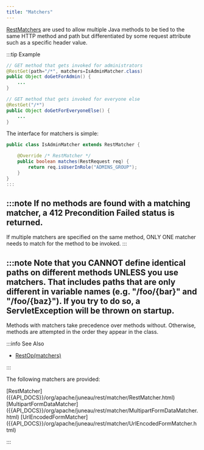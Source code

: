 ```yaml
---
title: "Matchers"
---
```


[RestMatchers]({{API_DOCS}}/org/apache/juneau/rest/matcher/RestMatcher.html) are used to allow multiple Java methods to be tied to the same HTTP method and path but differentiated by some request attribute such as a specific header value.

:::tip Example
```java
// GET method that gets invoked for administrators
@RestGet(path="/*", matchers=IsAdminMatcher.class)
public Object doGetForAdmin() {
    ...
}

// GET method that gets invoked for everyone else
@RestGet("/*")
public Object doGetForEveryoneElse() {
    ...
}
```

The interface for matchers is simple:

```java
public class IsAdminMatcher extends RestMatcher {

    @Override /* RestMatcher */
    public boolean matches(RestRequest req) {
        return req.isUserInRole("ADMINS_GROUP");
    }
}
:::
```

:::note
If no methods are found with a matching matcher, a 412 Precondition Failed status is returned.
-
If multiple matchers are specified on the same method, ONLY ONE matcher needs to match for the
method to be invoked.
:::

:::note
Note that you CANNOT define identical paths on different methods UNLESS you use matchers.
That includes paths that are only different in variable names (e.g. "/foo/\{bar\}" and
"/foo/\{baz\}").
If you try to do so, a ServletException will be thrown on startup.
-
Methods with matchers take precedence over methods without.
Otherwise, methods are attempted in the order they appear in the class.

:::info See Also

- [RestOp(matchers)]({{API_DOCS}}/org/apache/juneau/rest/annotation/RestOp.html#matchers)

:::

The following matchers are provided:

<tree>
<node-0><java-class>[RestMatcher]({{API_DOCS}}/org/apache/juneau/rest/matcher/RestMatcher.html)</java-class></node-0>
<node-1><java-class>[MultipartFormDataMatcher]({{API_DOCS}}/org/apache/juneau/rest/matcher/MultipartFormDataMatcher.html)</java-class></node-1>
<node-1><java-class>[UrlEncodedFormMatcher]({{API_DOCS}}/org/apache/juneau/rest/matcher/UrlEncodedFormMatcher.html)</java-class></node-1>
</tree>

:::